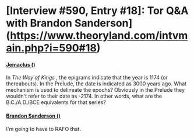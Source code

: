 # [Interview #590, Entry #18]: Tor Q&A with Brandon Sanderson](https://www.theoryland.com/intvmain.php?i=590#18)

#### [Jemaclus ()](http://www.tor.com/blogs/2010/12/open-call-for-brandon-sanderson-questions#149038)

In
*The Way of Kings*
, the epigrams indicate that the year is 1174 (or thereabouts). In the Prelude, the date is indicated as 3000 years ago. What mechanism is used to delineate the epochs? Obviously in the Prelude they wouldn't refer to their date as -2174. In other words, what are the B.C./A.D./BCE equivalents for that series?

#### [Brandon Sanderson ()](http://www.tor.com/blogs/2011/01/your-questions-for-brandon-sanderson-answered)

I'm going to have to RAFO that.


